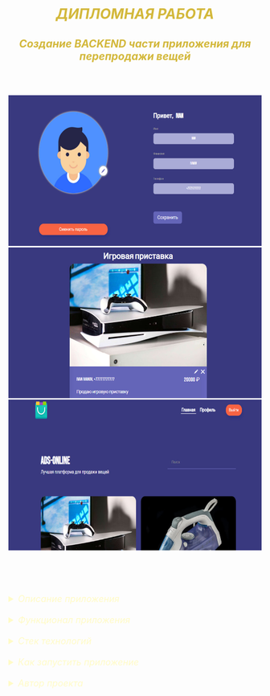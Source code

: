 [//]: # (Заголовки)
<div style="text-align: center; color: rgba(207,178,42,0.92);">

<h1>
<i> ДИПЛОМНАЯ РАБОТА </i>
</h1>

<h2>
<i> Создание BACKEND части приложения для перепродажи вещей </i>
</h2>

<br> <br>

</div>

[//]: # (Изображения)
<div style="text-align: center">

<img src="1.jpg" alt="Скриншот приложения" width="620" height="300"/>
<img src="2.jpg" alt="Скриншот приложения" width="620" height="300"/>
<img src="3.jpg" alt="Скриншот приложения" width="620" height="300"/>

<br> <br>

</div>

[//]: # (Тело)
<div style="font-size: large; color: #fffbc7;">

<br>

[//]: # (Описание)
<details>

<br> 

<summary >
<i> Описание приложения </i>
</summary>

<ul>

<li>

<span style="font-size: smaller; color: #6fbbac;">
<i> Приложение предназначено для опубликования авторизованными пользователями объявлений для последующей их перепродажи </i>
</span>

</li>

</ul>

</details>

<br>

[//]: # (Функионал)
<details>

<br> 

<summary>
<i> Функционал приложения </i>
</summary>

<ul>

<div style="font-size: large; color: #fffbc7;">

[//]: # (Регистрация)
<li>
<i> Регистрация </i>
</li>

[//]: # (Авторизация)
<li>
<i> Авторизация </i>
</li>

[//]: # (Пользователи)
<li>

<details>

<br> 

<summary>
<i> Пользователи </i>
</summary>

<ul>

<div style="font-size: smaller; color: #6fbbac;">

<li>
<i> Получение информации об авторизованном пользователе </i>
</li>

<li>
<i> Обновление пароля </i>
</li>

<li>
<i> Обновление информации об авторизованном пользователе </i>
</li>

<li>
<i> Обновление аватара авторизованного пользователя </i>
</li>

</div>

</ul>

</details>

</li>

[//]: # (Объявления)
<li>

<details>

<br> 

<summary>
<i> Объявления </i>
</summary>

<ul>

<div style="font-size: smaller; color: #6fbbac;">

<li>
<i> Получение всех объявлений </i>
</li>

<li>
<i> Добавление объявления </i>
</li>

<li>
<i> Получение информации об объявлении </i>
</li>

<li>
<i> Удаление объявления </i>
</li>

<li>
<i> Обновление информации об объявлении </i>
</li>

<li>
<i> Получение объявлений авторизованного пользователя </i>
</li>

<li>
<i> Обновление картинки объявления </i>
</li>

</div>

</ul>

</details>

</li>

[//]: # (Комментарии)
<li>

<details>

<br> 

<summary>
<i> Комментарии </i>
</summary>

<ul>

<div style="font-size: smaller; color: #6fbbac;">

<li>
<i> Получение комментариев объявления </i>
</li>

<li>
<i> Добавление комментария к объявлению </i>
</li>

<li>
<i> Удаление комментария </i>
</li>

<li>
<i> Обновление комментария </i>
</li>

</div>

</ul>

</details>

</li>

</div>

</ul>

</details>

<br>

[//]: # (Стек)
<details>

<br> 

<summary>
<i> Стек технологий </i>
</summary>

<ul>

<div style="font-size: smaller; color: #6fbbac;">

<li>
<i> Java 11 </i>
</li>

<li>
<i> Spring 2.7.15 </i>
</li>

<li>
<i> Maven </i>
</li>

<li>
<i> Tomcat </i>
</li>

<li>
<i> Spring Boot </i>
</li>

<li>
<i> Spring Web </i>
</li>

<li>
<i> Spring Security </i>
</li>

<li>
<i> Spring Validation </i>
</li>

<li>
<i> Spring AOP </i>
</li>

<li>
<i> Spring Test </i>
</li>

<li>
<i> Hibernate (JPA) </i>
</li>

<li>
<i> PostgreSQL </i>
</li>

<li>
<i> Lombok </i>
</li>

<li>
<i> Liquibase </i>
</li>

<li>
<i> Swagger UI </i>
</li>

<li>
<i> H2 </i>
</li>

<li>
<i> JUnit </i>
</li>

<li>
<i> Mockito </i>
</li>

</div>

</ul>

</details>

<br>

[//]: # (Запуск)
<details>

<br> 

<summary>
<i> Как запустить приложение </i>
</summary>

<ol>

<div style="font-size: smaller; color: #6fbbac;">

<li>
<i> Скачать <a href="https://github.com/IVANPOTEMKIN/Graduate-Work/tree/master"> репозиторий </a> и открыть проект в IntelliJ IDEA </i>
</li>

<li>
<i> Подключить к проекту БД </i>
</li>

<li>
<i> Запустить frontend Docker с помощью команды: </i>

<blockquote> docker run -p 3000:3000 --rm ghcr.io/dmitry-bizin/front-react-avito:v1.21 </blockquote>

</li>

<li>
<i> Запустить проект </i>
</li>

<li>
<i> Перейти по <a href="http://localhost:3000"> адресу </a> </i>
</li>

</div>

</ol>

</details>

<br>

[//]: # (Автор)
<details>

<br> 

<summary>
<i> Автор проекта </i>
</summary>

<ul>

<li>

<span style="font-size: smaller; color: #6fbbac">

[<i> Иван Потемкин </i>](https://github.com/IVANPOTEMKIN)

</span>

</li>

</ul>

</details>

</div>